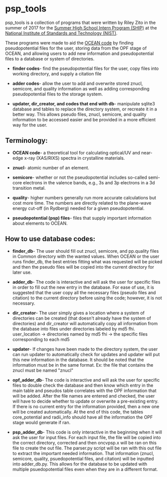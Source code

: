 # psp_tools

psp_tools is a collection of programs that were written by Riley Zito in the summer of 2017 for the [Summer High School Intern Program (SHIP)](https://www.nist.gov/ohrm/summer-high-school-intern-program) at the [National Institute of Standards and Technology (NIST)](https://www.nist.gov/about-nist/our-organization/mission-vision-values).

These programs were made to aid the [OCEAN code](www.ocean-code.com) by finding pseudopotential files for the user, storing data from the OPF stage of OCEAN, and allowing users to add new information and pseudopotential files to a database or system of directories.

- **finder codes**- find the pseudopotential files for the user, copy files into working directory, and supply a citation file

- **adder codes**- allow the user to add and overwrite stored znucl, semicore, and quality information as well as adding corresponding pseudopotential files to the storage system.

- **updater, dir_creator, and codes that end with db**- manipulate sqlite3 database and tables to replace the directory system, 
or recreate it in a better way. This allows pseudo files, znucl, semicore, and quality information to be accessed easier
and be provided in a more efficient way for the user. 

## Terminology:

- **OCEAN code**- a theoretical tool for calculating optical/UV and near-edge x-ray (XAS/RIXS) spectra in crystalline materials.

- **znucl**- atomic number of an element.

- **semicore**- whether or not the pseudopotential includes so-called semi-core electrons in the valence bands, e.g., 3s and 3p electrons in a 3d transition metal.

- **quality**- higher numbers generally run more accurate calculations but cost more time. The numbers are directly related to the plane-wave energy cut-off (in Rydberg) needed for a given pseudopotential. 

- **pseudopotential (psp) files**- files that supply important information about elements to OCEAN.

## How to use database codes:

- **finder_db**- The user should fill out znucl, semicore, and pp.quality files in Common directory with the wanted values. When OCEAN or the user runs finder_db, the best entries fitting what was requested will be picked and then the pseudo files will be copied into the current directory for later use.

- **adder_db**- The code is interactive and will ask the user for specific files in order to fill out the new entry in the
database. For ease of use, it is suggested that the user copy all the necessary files (pseudo files and citation) to the 
current directory before using the code; however, it is not necessary. 

- **dir_creator**- The user simply gives a location where a system of directories can be created (that doesn't already have the system of directories) and dir_creator will automatically copy all information from the database into files under directories labeled by md5 fhi. user_location -> directories named by md5 fhi -> the specific files corresponding to each md5

- **updater**- If changes have been made to the directory system, the user can run updater to automatically check for updates
and updater will put this new information in the database. It should be noted that the information must be in the same
format. Ex: the file that contains the znucl must be named "znucl"

- **opf_adder_db**- The code is interactive and will ask the user for specific files to double check the database
and then know which entry in the main table and pseudos table correlates with the OPF information that will be added.
After the file names are entered and checked, the user will have to decide whether to update or overwrite a pre-existing
entry. If there is no current entry for the information provided, then a new one will be created automatically. At the
end of this code, the tables core_potential and radii_info should have all the information the OPF stage would generate if ran. 

- **psp_adder_db**- This code is only interactive in the beginning when it will ask the user for input files. For each input file, the file will be copied into the correct directory, corrected and then oncvpsp.x will be ran on this file to create the out file. The parser.py script will be ran with this out file to extract the important needed information. That information (znucl, semicore, quality, psuedopotential files, and citation) will be inputted into adder_db.py. This allows for the database to be updated with multiple psuedopotential files even when they are in a different format.
